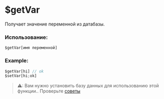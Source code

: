 # $getVar
Получает значение переменной из датабазы.

### Использование:
```
$getVar[имя переменной]
```

### Example:
```js
$getVar[hi] // ok
$setVar[hi;ok]
```

> ⚠: Вам нужно установить базу данных для использованию этой функции.. Проверьте [советы](tips.md?id=using-database)
